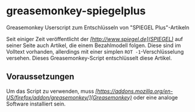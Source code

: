 # greasemonkey-spiegelplus

Greasemonkey Userscript zum Entschlüsseln von "SPIEGEL Plus"-Artikeln

Seit einiger Zeit veröffentlicht der *[http://www.spiegel.de](SPIEGEL)* auf seiner Seite auch Artikel, die einem Bezahlmodell folgen. Diese sind im Volltext vorhanden, allerdings mit einer simplen `ROT -1`-Verschlüsselung versehen. Dieses Greasemonkey-Script entschlüsselt diese Artikel.

## Voraussetzungen

Um das Script zu verwenden, muss *[https://addons.mozilla.org/en-US/firefox/addon/greasemonkey/](Greasemonkey)* oder eine analoge Software installiert sein.
